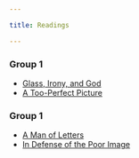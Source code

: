 ```yaml
---

title: Readings

---
```


### Group 1
- [Glass, Irony, and God](http://s3.amazonaws.com/arena-attachments/2558953/d7e1f94c0073ce187c166e8847bef503.pdf?1534349638)
- [A Too-Perfect Picture](https://www.nytimes.com/2016/04/03/magazine/a-too-perfect-picture.html?rref=collection%2Fbyline%2Fteju-cole&action=click&contentCollection=undefined&region=stream&module=stream_unit&version=latest&contentPlacement=5&pgtype=collection)

### Group 1
- [A Man of Letters](https://www.newyorker.com/magazine/2010/06/28/a-man-of-letters-2)
- [In Defense of the Poor Image](https://www.e-flux.com/journal/10/61362/in-defense-of-the-poor-image/)
